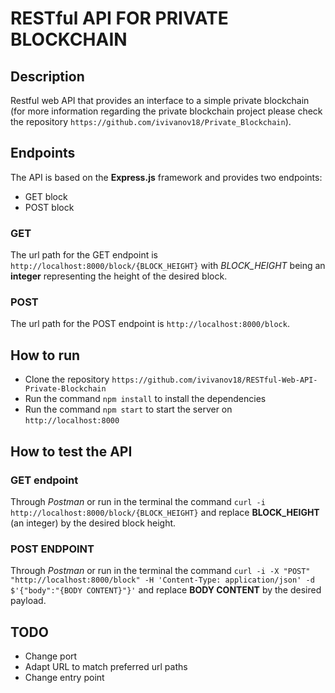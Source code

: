 # RESTful API FOR PRIVATE BLOCKCHAIN

## Description

Restful web API that provides an interface to a simple private blockchain (for more information regarding the private blockchain project please check the repository `https://github.com/ivivanov18/Private_Blockchain`).

## Endpoints

The API is based on the **Express.js** framework and provides two endpoints:

- GET block
- POST block

### GET

The url path for the GET endpoint is `http://localhost:8000/block/{BLOCK_HEIGHT}` with _BLOCK_HEIGHT_ being an **integer** representing the height of the desired block.

### POST

The url path for the POST endpoint is `http://localhost:8000/block`.

## How to run

- Clone the repository `https://github.com/ivivanov18/RESTful-Web-API-Private-Blockchain`
- Run the command `npm install` to install the dependencies
- Run the command `npm start` to start the server on `http://localhost:8000`

## How to test the API

### GET endpoint

Through _Postman_ or run in the terminal the command `curl -i http://localhost:8000/block/{BLOCK_HEIGHT}` and replace **BLOCK_HEIGHT** (an integer) by the desired block height.

### POST ENDPOINT

Through _Postman_ or run in the terminal the command `curl -i -X "POST" "http://localhost:8000/block" -H 'Content-Type: application/json' -d $'{"body":"{BODY CONTENT}"}'` and replace **BODY CONTENT** by the desired payload.

## TODO

- Change port
- Adapt URL to match preferred url paths
- Change entry point
